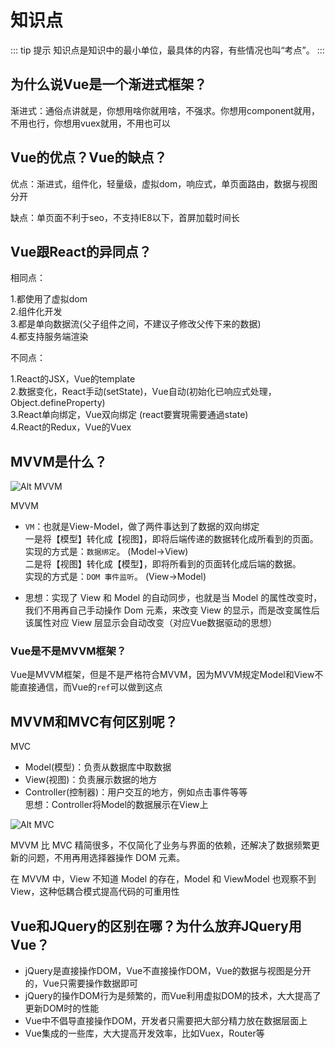 # 知识点

::: tip 提示
知识点是知识中的最小单位，最具体的内容，有些情况也叫“考点”。
:::

## 为什么说Vue是一个渐进式框架？

渐进式：通俗点讲就是，你想用啥你就用啥，不强求。你想用component就用，不用也行，你想用vuex就用，不用也可以

## Vue的优点？Vue的缺点？

优点：渐进式，组件化，轻量级，虚拟dom，响应式，单页面路由，数据与视图分开

缺点：单页面不利于seo，不支持IE8以下，首屏加载时间长

## Vue跟React的异同点？

相同点：

1.都使用了虚拟dom  
2.组件化开发  
3.都是单向数据流(父子组件之间，不建议子修改父传下来的数据)  
4.都支持服务端渲染  

不同点：

1.React的JSX，Vue的template  
2.数据变化，React手动(setState)，Vue自动(初始化已响应式处理，Object.defineProperty)  
3.React单向绑定，Vue双向绑定 (react要實現需要通過state)  
4.React的Redux，Vue的Vuex  

## MVVM是什么？

![Alt MVVM](https://p1-juejin.byteimg.com/tos-cn-i-k3u1fbpfcp/aac31b27392b4b0e90ca2f67c64c59c2~tplv-k3u1fbpfcp-watermark.image)

MVVM

* `VM`：也就是View-Model，做了两件事达到了数据的双向绑定  
一是将【模型】转化成【视图】，即将后端传递的数据转化成所看到的页面。  
实现的方式是：`数据绑定`。 (Model->View)  
二是将【视图】转化成【模型】，即将所看到的页面转化成后端的数据。  
实现的方式是：`DOM 事件监听`。 (View->Model)  

* 思想：实现了 View 和 Model 的自动同步，也就是当 Model 的属性改变时，我们不用再自己手动操作 Dom 元素，来改变 View 的显示，而是改变属性后该属性对应 View 层显示会自动改变（对应Vue数据驱动的思想）

### Vue是不是MVVM框架？

Vue是MVVM框架，但是不是严格符合MVVM，因为MVVM规定Model和View不能直接通信，而Vue的`ref`可以做到这点

## MVVM和MVC有何区别呢？

MVC

* Model(模型)：负责从数据库中取数据  
* View(视图)：负责展示数据的地方  
* Controller(控制器)：用户交互的地方，例如点击事件等等  
思想：Controller将Model的数据展示在View上

![Alt MVC](https://p6-juejin.byteimg.com/tos-cn-i-k3u1fbpfcp/4636ebbfa25049179c27a6b5ab8bb308~tplv-k3u1fbpfcp-watermark.image)

MVVM 比 MVC 精简很多，不仅简化了业务与界面的依赖，还解决了数据频繁更新的问题，不用再用选择器操作 DOM 元素。

在 MVVM 中，View 不知道 Model 的存在，Model 和 ViewModel 也观察不到 View，这种低耦合模式提高代码的可重用性

## Vue和JQuery的区别在哪？为什么放弃JQuery用Vue？

* jQuery是直接操作DOM，Vue不直接操作DOM，Vue的数据与视图是分开的，Vue只需要操作数据即可
* jQuery的操作DOM行为是频繁的，而Vue利用虚拟DOM的技术，大大提高了更新DOM时的性能
* Vue中不倡导直接操作DOM，开发者只需要把大部分精力放在数据层面上
* Vue集成的一些库，大大提高开发效率，比如Vuex，Router等
